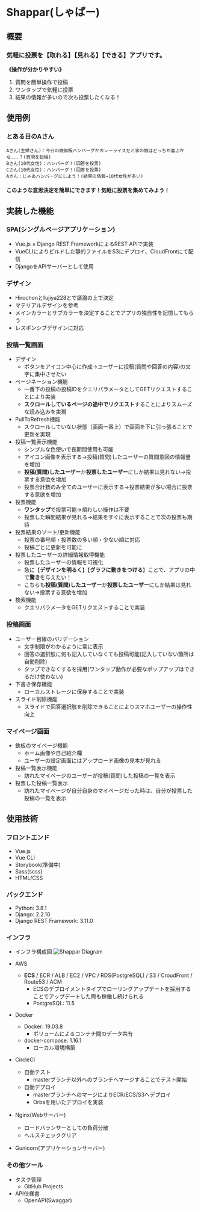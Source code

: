 # Shappar(しゃぱー)
## 概要
### 気軽に**投票**を【**取れる**】【**見れる**】【**できる**】アプリです。
**《操作が分かりやすい》**
1. 質問を簡単操作で投稿
2. ワンタップで気軽に投票
3. 結果の情報が多いので次も投票したくなる！

## 使用例
### とある日のAさん
    Aさん(主婦さん)：今日の晩御飯ハンバーグかカレーライスだと家の娘はどっちが喜ぶかな...？(質問を投稿)
    Bさん(10代女性)：ハンバーグ！(回答を投票)
    Cさん(10代女性)：ハンバーグ！(回答を投票)
    Aさん：じゃあハンバーグにしよう！(結果の情報→10代女性が多い)
#### このような意思決定を簡単にできます！気軽に投票を集めてみよう！

## 実装した機能
### SPA(シングルページアプリケーション)
- Vue.js × Django REST FrameworkによるREST APIで実装
- VueCLIによりビルドした静的ファイルをS3にデプロイ、CloudFrontにて配信
- DjangoをAPIサーバーとして使用

### デザイン
- Hirochonとfujiya228とで議論の上で決定
- マテリアルデザインを参考
- メインカラーとサブカラーを決定することでアプリの独自性を記憶してもらう
- レスポンシブデザインに対応

### 投稿一覧画面
- デザイン
    - ボタンをアイコン中心に作成→ユーザーに投稿(質問や回答の内容)の文字に集中させたい
- ページネーション機能
    - 一番下の投稿の投稿IDをクエリパラメータとしてGETリクエストすることにより実装
    - **スクロールしているページの途中でリクエスト**することによりスムーズな読み込みを実現
- PullToRefresh機能
    - スクロールしていない状態（画面一番上）で画面を下に引っ張ることで更新を実現
- 投稿一覧表示機能
    - シンプルな色使いで長期間使用も可能
    - アイコン画像を表示する→投稿(質問)したユーザーの質問意図の情報量を増加
    - **投稿(質問)したユーザー**か**投票したユーザー**にしか結果は見れない→投票する意欲を増加
    - 投票合計数のみ全てのユーザーに表示する→投票結果が多い場合に投票する意欲を増加
- 投票機能
    - **ワンタップ**で投票可能→煩わしい操作は不要
    - 投票した瞬間結果が見れる→結果をすぐに表示することで次の投票も期待
- 投票結果のソート/更新機能
    - 投票の番号順・投票数の多い順・少ない順に対応
    - 投稿ごとに更新を可能に
- 投票したユーザーの詳細情報取得機能
    - 投票したユーザーの情報を可視化
    - 急に【**デザインを明るく**】【**グラフに動きをつける**】ことで、アプリの中で**驚き**を与えたい！
    - こちらも**投稿(質問)したユーザー**か**投票したユーザー**にしか結果は見れない→投票する意欲を増加
- 検索機能
    - クエリパラメータをGETリクエストすることで実装
### 投稿画面
- ユーザー目線のバリデーション
    - 文字制限がわかるように常に表示
    - 回答の選択肢に何も記入していなくても投稿可能(記入していない箇所は自動削除)
    - タップできなくするを採用(ワンタップ動作が必要なポップアップはできるだけ使わない)
- 下書き保存機能
    - ローカルストレージに保存することで実装
- スライド削除機能
    - スライドで回答選択肢を削除できることによりスマホユーザーの操作性向上
### マイページ画面
- 鉄板のマイページ機能
    - ホーム画像や自己紹介欄
    - ユーザーの設定画面にはアップロード画像の見本が見れる
- 投稿一覧表示機能
    - 訪れたマイページのユーザーが投稿(質問)した投稿の一覧を表示
- 投票した投稿一覧表示
    - 訪れたマイページが自分自身のマイページだった時は、自分が投票した投稿の一覧を表示

## 使用技術
### フロントエンド
- Vue.js
- Vue CLI
- Storybook(準備中)
- Sass(scss)
- HTML/CSS
### バックエンド
- Python: 3.8.1
- Django: 2.2.10
- Django REST Framework: 3.11.0
### インフラ
- インフラ構成図
![Shappar Diagram](https://user-images.githubusercontent.com/50178851/77857026-3880ff80-7236-11ea-937c-ca12f681582d.png)

- AWS
  - **ECS** / ECR / ALB / EC2 / VPC / RDS(PostgreSQL) / S3 / CroudFront / Route53 / ACM
    - ECSのデプロイメントタイプでローリングアップデートを採用することでアップデートした際も稼働し続けられる
    - PostgreSQL: 11.5
- Docker
  - Docker: 19.03.8
    - ボリュームによるコンテナ間のデータ共有
  - docker-compose: 1.16.1
    - ローカル環境構築
- CircleCI
  - 自動テスト
    - masterブランチ以外へのブランチへマージすることでテスト開始
  - 自動デプロイ
    - masterブランチへのマージによりECR/ECS/S3へデプロイ
    - Orbsを用いたデプロイを実装
- Nginx(Webサーバー)
  - ロードバランサーとしての負荷分散
  - ヘルスチェッククリア
- Gunicorn(アプリケーションサーバー)
### その他ツール
- タスク管理
  - GitHub Projects
- API仕様書
  - OpenAPI(Swaggar)
